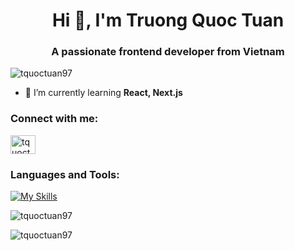 <h1 align="center">Hi 👋, I'm Truong Quoc Tuan</h1>
<h3 align="center">A passionate frontend developer from Vietnam</h3>

<p align="left"> <img src="https://komarev.com/ghpvc/?username=tquoctuan97&label=Profile%20views&color=0e75b6&style=flat" alt="tquoctuan97" /> </p>

- 🌱 I’m currently learning **React, Next.js**

<h3 align="left">Connect with me:</h3>
<p align="left">
<a href="https://linkedin.com/in/tquoctuan" target="blank"><img align="center" src="https://raw.githubusercontent.com/rahuldkjain/github-profile-readme-generator/master/src/images/icons/Social/linked-in-alt.svg" alt="tquoctuan" height="30" width="40" /></a>
  
### Languages and Tools:
[![My Skills](https://skillicons.dev/icons?i=react,ts,js,materialui,html,css,figma,wordpress)](https://skillicons.dev)
  
<p><img src="https://github-readme-stats.vercel.app/api/top-langs?username=tquoctuan97&show_icons=true&locale=en&layout=compact" alt="tquoctuan97" /></p>
<p><img  src="https://github-readme-stats.vercel.app/api?username=tquoctuan97&show_icons=true&locale=en" alt="tquoctuan97" /></p>
